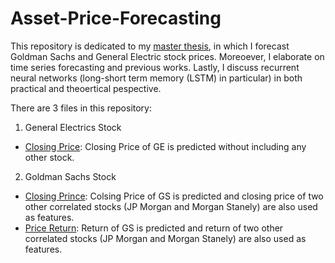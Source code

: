 # Asset-Price-Forecasting
This repository is dedicated to my [master thesis](https://arxiv.org/abs/2010.06417), in which I forecast Goldman Sachs and General Electric stock prices. Moreoever, I elaborate on time series forecasting and previous works. Lastly, I discuss recurrent neural networks (long-short term memory (LSTM) in particular) in both practical and theoertical pespective.

There are 3 files in this repository:
1. General Electrics Stock
  - [Closing Price](https://github.com/berserkhmdvhb/Asset-Price-Forecasting/blob/main/GE_close_sole.ipynb): Closing Price of GE is predicted without including any other stock.

2. Goldman Sachs Stock
  - [Closing Prince](https://github.com/berserkhmdvhb/Asset-Price-Forecasting/blob/main/GS_multi.ipynb): Colsing Price of GS is predicted and closing price of      two other correlated stocks (JP Morgan and Morgan Stanely) are also used as features.
  - [Price Return](https://github.com/berserkhmdvhb/Asset-Price-Forecasting/blob/main/GS_multi_return.ipynb): Return of GS is predicted and return of two other correlated stocks (JP Morgan and Morgan Stanely) are also used as features.

